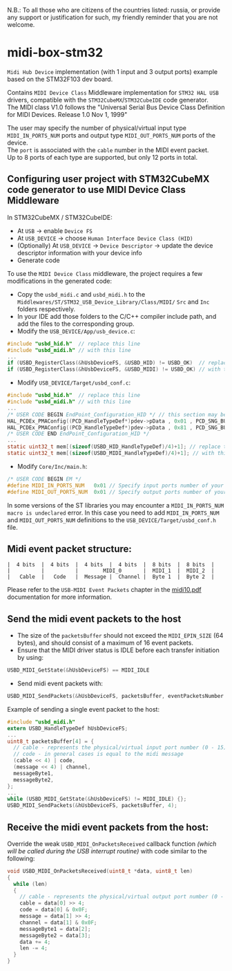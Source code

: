 N.B.: To all those who are citizens of the countries listed: russia, or provide any support or justification for such, my friendly reminder that you are not welcome.

# midi-box-stm32

`Midi Hub Device` implementation (with 1 input and 3 output ports) example based on the STM32F103 dev board.  
  
Contains `MIDI Device Class` Middleware implementation for `STM32 HAL USB` drivers, compatible with the `STM32CubeMX`/`STM32CubeIDE` code generator.  
The MIDI class V1.0 follows the "Universal Serial Bus Device Class Definition for MIDI Devices. Release 1.0 Nov 1, 1999"  
  
The user may specify the number of physical/virtual input type `MIDI_IN_PORTS_NUM` ports and output type `MIDI_OUT_PORTS_NUM` ports of the device.  
The `port` is associated with the `cable` number in the MIDI event packet.  
Up to 8 ports of each type are supported, but only 12 ports in total.  

## Configuring user project with STM32CubeMX code generator to use MIDI Device Class Middleware

In STM32CubeMX / STM32CubeIDE:
* At `USB` -> enable `Device FS`
* At `USB_DEVICE` -> choose `Human Interface Device Class (HID)`
* (Optionally) At `USB_DEVICE` -> `Device Descriptor` -> update the device descriptor information with your device info
* Generate code
  
To use the `MIDI Device Class` middleware, the project requires a few modifications in the generated code:
* Copy the `usbd_midi.c` and `usbd_midi.h` to the `Middlewares/ST/STM32_USB_Device_Library/Class/MIDI/` `Src` and `Inc` folders respectively.
* In your IDE add those folders to the C/C++ compiler include path, and add the files to the corresponding group.
* Modify the `USB_DEVICE/App/usb_device.c`:
```C
#include "usbd_hid.h"  // replace this line
#include "usbd_midi.h" // with this line
...
if (USBD_RegisterClass(&hUsbDeviceFS, &USBD_HID) != USBD_OK)  // replace this line
if (USBD_RegisterClass(&hUsbDeviceFS, &USBD_MIDI) != USBD_OK) // with this line
```
* Modify `USB_DEVICE/Target/usbd_conf.c`:
```C
#include "usbd_hid.h"  // replace this line
#include "usbd_midi.h" // with this line
...
/* USER CODE BEGIN EndPoint_Configuration_HID */ // this section may be absent if your device has no PMA, so no action required
HAL_PCDEx_PMAConfig((PCD_HandleTypeDef*)pdev->pData , 0x01 , PCD_SNG_BUF, 0xC0); // add this line
HAL_PCDEx_PMAConfig((PCD_HandleTypeDef*)pdev->pData , 0x81 , PCD_SNG_BUF, 0x100); // leave this line as is
/* USER CODE END EndPoint_Configuration_HID */
...
static uint32_t mem[(sizeof(USBD_HID_HandleTypeDef)/4)+1]; // replace this line
static uint32_t mem[(sizeof(USBD_MIDI_HandleTypeDef)/4)+1]; // with this line
```
* Modify `Core/Inc/main.h`:
```C
/* USER CODE BEGIN EM */
#define MIDI_IN_PORTS_NUM   0x01 // Specify input ports number of your device
#define MIDI_OUT_PORTS_NUM  0x01 // Specify output ports number of your device
```
In some versions of the ST libraries you may encounter a `MIDI_IN_PORTS_NUM macro is undeclared` error. In this case you need to add `MIDI_IN_PORTS_NUM` and `MIDI_OUT_PORTS_NUM` definitions to the `USB_DEVICE/Target/usbd_conf.h` file.

## Midi event packet structure:
```
|  4 bits  |  4 bits  |  4 bits  |  4 bits  |  8 bits  |  8 bits  |
|          |          |        MIDI_0       |  MIDI_1  |  MIDI_2  |
|   Cable  |   Code   |  Message |  Channel |  Byte 1  |  Byte 2  |
```
Please refer to the `USB-MIDI Event Packets` chapter in the [midi10.pdf](https://github.com/Hypnotriod/midi-box-stm32/blob/master/doc/midi10.pdf) documentation for more information.  
## Send the midi event packets to the host
* The size of the `packetsBuffer` should not exceed the `MIDI_EPIN_SIZE` (64 bytes), and should consist of a maximum of 16 event packets.
* Ensure that the MIDI driver status is IDLE before each transfer initiation by using:
```C
USBD_MIDI_GetState(&hUsbDeviceFS) == MIDI_IDLE
```
* Send midi event packets with:
```C
USBD_MIDI_SendPackets(&hUsbDeviceFS, packetsBuffer, eventPacketsNumber * 4);
```
Example of sending a single event packet to the host:
```C
#include "usbd_midi.h"
extern USBD_HandleTypeDef hUsbDeviceFS;
...
uint8_t packetsBuffer[4] = {
  // cable - represents the physical/virtual input port number (0 - 15) of the device
  // code - in general cases is equal to the midi message
  (cable << 4) | code,
  (message << 4) | channel,
  messageByte1,
  messageByte2,
};
...
while (USBD_MIDI_GetState(&hUsbDeviceFS) != MIDI_IDLE) {};
USBD_MIDI_SendPackets(&hUsbDeviceFS, packetsBuffer, 4);
```
## Receive the midi event packets from the host:
Override the weak `USBD_MIDI_OnPacketsReceived` callback function *(which will be called during the USB interrupt routine)* with code similar to the following:
```C
void USBD_MIDI_OnPacketsReceived(uint8_t *data, uint8_t len)
{
  while (len)
  {
    // cable - represents the physical/virtual output port number (0 - 15) of the device
    cable = data[0] >> 4;
    code = data[0] & 0x0F;
    message = data[1] >> 4;
    channel = data[1] & 0x0F;
    messageByte1 = data[2];
    messageByte2 = data[3];
    data += 4;
    len -= 4;
  }
}
```
